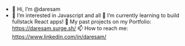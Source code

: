 - 👋 Hi, I’m @daresam
- 👀 I’m interested in Javascript and all
🌱 I’m currently learning to build fullstack React apps!
💼 My past projects on my Portfolio: https://daresam.surge.sh/
📫 How to reach me: https://www.linkedin.com/in/daresam/

<!---
daresam/daresam is a ✨ special ✨ repository because its `README.md` (this file) appears on your GitHub profile.
You can click the Preview link to take a look at your changes.
--->
